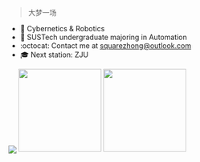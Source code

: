 > 大梦一场
- :hatching_chick: Cybernetics & Robotics
- :mushroom: SUSTech undergraduate majoring in Automation
- :octocat: Contact me at squarezhong@outlook.com
- :mortar_board: Next station: ZJU
    
<p>
<img 
  align="center"
  src="https://github-profile-summary-cards.vercel.app/api/cards/profile-details?username=squarezhong&theme=merko"
  />
<img 
  height=165
  src="https://github-readme-stats.vercel.app/api?username=squarezhong&show_icons=true&count_private=true&theme=merko&rank_icon=github"
  />
<img 
  height=165
  src="https://github-readme-stats.vercel.app/api/top-langs/?username=squarezhong&layout=compact&theme=merko&exclude_repo=notion-blog"
  />
<p>
  
<!---
SquareZhong/SquareZhong is a ✨ special ✨ repository because its `README.md` (this file) appears on your GitHub profile.
You can click the Preview link to take a look at your changes.
--->
